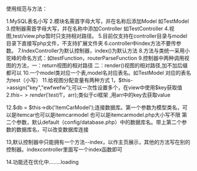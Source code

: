 使用规范与方法：

1.MySQL表名小写
2.模块名需首字母大写，并在名称后添加Model 如TestModel
3.控制器需首字母大写，并在名称中添加Controller 如TestController
4.视图,test/view.php暂时只支持相对路径。
5.目前仅支持在controller目录与model目录下直接写php文件，不支持扩展文件夹
6.controller中index方法不要传参数。
7.IndexController为默认控制器，index()为默认方法
8.方法与类统一采用小驼峰的命名方式：如testFunction，routerParseFunction
9.控制器中两种调用视图的方法，一：return视图的相对路径 二：render()视图的相对路径,加不加后缀都可以
10.一个model类对应一个表,model名对应表名。如TestModel 对应的表名为test（小写）
11.给视图分配变量有两种方式 1，$this->assign("key","ewfwefw");可以一次性设置多个，在view中使用$key获取值
                          2.$this->render('test/1'，$arr);类似于ci框架 ,用arr中的key去获取value

12.$db = $this->db('ItemCarModel');连接数据库。第一个参数为模型类名，可以是itemcar也可以是itemcarmodel 也可以是itemcarmodel.php大小写不限
第二个参数，默认default（config/database.php）中的数据库名。带上第二个参数的数据库名，可以改变数据库连接

13,默认控制器中只能拥有一个方法--index，以作主页展示，其他的方法写在别的控制器。indexcontroller里面写一个index函数即可

14.功能还在优化中........loading